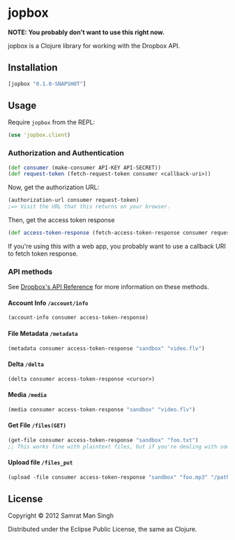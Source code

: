 jopbox
========

**NOTE: You probably don't want to use this right now.**

jopbox is a Clojure library for working with the Dropbox API.

## Installation

```clojure
[jopbox "0.1.0-SNAPSHOT"]
```

## Usage

Require `jopbox` from the REPL:

```clojure
(use 'jopbox.client)
```

### Authorization and Authentication

```clojure
(def consumer (make-consumer API-KEY API-SECRET))
(def request-token (fetch-request-token consumer <callback-uri>))
```

Now, get the authorization URL:

```clojure
(authorization-url consumer request-token)
;=> Visit the URL that this returns on your browser.
```

Then, get the access token response

```clojure
(def access-token-response (fetch-access-token-response consumer request-token))
```

If you're using this with a web app, you probably want to use a callback URI to fetch token response.

### API methods

See [Dropbox's API Reference][docs] for more information on these methods.

[docs]: https://www.dropbox.com/developers/reference/api

#### Account Info `/account/info`
```clojure
(account-info consumer access-token-response)
```

#### File Metadata `/metadata`
```clojure
(metadata consumer access-token-response "sandbox" "video.flv")
```

#### Delta `/delta`
```clojure
(delta consumer access-token-response <cursor>)
```

#### Media `/media`
```clojure
(media consumer access-token-response "sandbox" "video.flv")
```

#### Get File `/files(GET)`
```clojure
(get-file consumer access-token-response "sandbox" "foo.txt")
;; This works fine with plaintext files, but if you're dealing with something else you probably want to use /media.
```

#### Upload file `/files_put`
```clojure
(upload -file consumer access-token-response "sandbox" "foo.mp3" "/path/to/foo.mp3")
```

## License

Copyright © 2012 Samrat Man Singh

Distributed under the Eclipse Public License, the same as Clojure.
